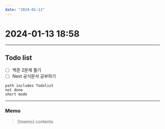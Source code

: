 ```yaml
---
date: "2024-01-13"
---
```

# 2024-01-13 18:58
---
## Todo list

- [ ] 백준 2문제 풀기
- [ ] Next 공식문서 공부하기
```tasks
path includes Todolist
not done
short mode
```
---
### Memo
> [!memo]
> contents
